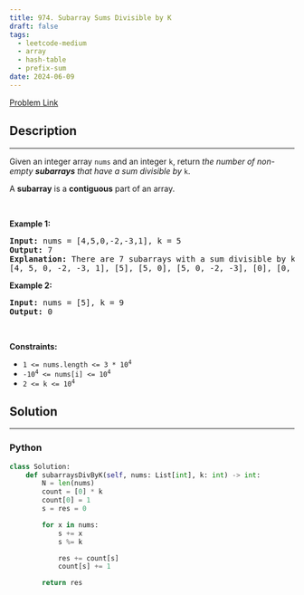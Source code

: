 ```yaml
---
title: 974. Subarray Sums Divisible by K
draft: false
tags: 
  - leetcode-medium
  - array
  - hash-table
  - prefix-sum
date: 2024-06-09
---
```


[Problem Link](https://leetcode.com/problems/subarray-sums-divisible-by-k/)

## Description

---
<p>Given an integer array <code>nums</code> and an integer <code>k</code>, return <em>the number of non-empty <strong>subarrays</strong> that have a sum divisible by </em><code>k</code>.</p>

<p>A <strong>subarray</strong> is a <strong>contiguous</strong> part of an array.</p>

<p>&nbsp;</p>
<p><strong class="example">Example 1:</strong></p>

<pre>
<strong>Input:</strong> nums = [4,5,0,-2,-3,1], k = 5
<strong>Output:</strong> 7
<strong>Explanation:</strong> There are 7 subarrays with a sum divisible by k = 5:
[4, 5, 0, -2, -3, 1], [5], [5, 0], [5, 0, -2, -3], [0], [0, -2, -3], [-2, -3]
</pre>

<p><strong class="example">Example 2:</strong></p>

<pre>
<strong>Input:</strong> nums = [5], k = 9
<strong>Output:</strong> 0
</pre>

<p>&nbsp;</p>
<p><strong>Constraints:</strong></p>

<ul>
	<li><code>1 &lt;= nums.length &lt;= 3 * 10<sup>4</sup></code></li>
	<li><code>-10<sup>4</sup> &lt;= nums[i] &lt;= 10<sup>4</sup></code></li>
	<li><code>2 &lt;= k &lt;= 10<sup>4</sup></code></li>
</ul>


## Solution

---
### Python
``` py title='subarray-sums-divisible-by-k'
class Solution:
    def subarraysDivByK(self, nums: List[int], k: int) -> int:
        N = len(nums)
        count = [0] * k
        count[0] = 1
        s = res = 0

        for x in nums:
            s += x
            s %= k

            res += count[s]
            count[s] += 1

        return res

```

